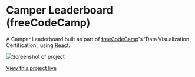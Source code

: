 # Camper Leaderboard (freeCodeCamp)
A Camper Leaderboard built as part of [freeCodeCamp](https://www.freecodecamp.com)'s 'Data Visualization Certification', using [React](https://github.com/facebook/react).

![Screenshot of project](https://danielbaars.github.io/fcc-camper-leaderboard/screenshot.png)

[View this project live](https://danielbaars.github.io/fcc-camper-leaderboard/)
